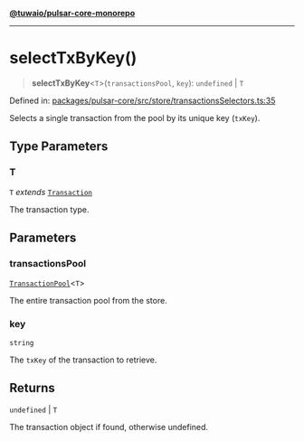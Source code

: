[**@tuwaio/pulsar-core-monorepo**](../../../README.md)

***

# selectTxByKey()

> **selectTxByKey**\<`T`\>(`transactionsPool`, `key`): `undefined` \| `T`

Defined in: [packages/pulsar-core/src/store/transactionsSelectors.ts:35](https://github.com/TuwaIO/pulsar-core/blob/bdceb94ce44190f4d3014c2e4cf435b68c70b5b1/packages/pulsar-core/src/store/transactionsSelectors.ts#L35)

Selects a single transaction from the pool by its unique key (`txKey`).

## Type Parameters

### T

`T` *extends* [`Transaction`](../type-aliases/Transaction.md)

The transaction type.

## Parameters

### transactionsPool

[`TransactionPool`](../type-aliases/TransactionPool.md)\<`T`\>

The entire transaction pool from the store.

### key

`string`

The `txKey` of the transaction to retrieve.

## Returns

`undefined` \| `T`

The transaction object if found, otherwise undefined.
